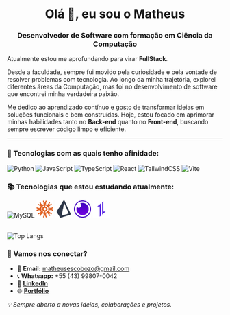 <h1 align="center">Olá 👋, eu sou o Matheus</h1>
<h3 align="center">Desenvolvedor de Software com formação em Ciência da Computação</h3>

<p>Atualmente estou me aprofundando para virar <strong>FullStack</strong>.</p>
<p>
  Desde a faculdade, sempre fui movido pela curiosidade e pela vontade de resolver problemas com tecnologia. Ao longo da minha trajetória, explorei diferentes áreas da Computação, mas foi no desenvolvimento de software que encontrei minha verdadeira paixão.

  Me dedico ao aprendizado contínuo e gosto de transformar ideias em soluções funcionais e bem construídas. Hoje, estou focado em aprimorar minhas habilidades tanto no **Back-end** quanto no **Front-end**, buscando sempre escrever código limpo e eficiente.
</p>

---

### 🚀 Tecnologias com as quais tenho afinidade:

<div align="left">
  <img src="https://cdn.jsdelivr.net/gh/devicons/devicon/icons/python/python-original.svg" alt="Python" width="40" height="40" />
  <img src="https://cdn.jsdelivr.net/gh/devicons/devicon/icons/javascript/javascript-original.svg" alt="JavaScript" width="40" height="40" />
  <img src="https://cdn.jsdelivr.net/gh/devicons/devicon/icons/typescript/typescript-original.svg" alt="TypeScript" width="40" height="40" />
  <img src="https://cdn.jsdelivr.net/gh/devicons/devicon/icons/react/react-original.svg" alt="React" width="40" height="40" />
  <img src="https://cdn.jsdelivr.net/gh/devicons/devicon/icons/tailwindcss/tailwindcss-original.svg" alt="TailwindCSS" width="40" height="40" />
  <img src="https://cdn.jsdelivr.net/gh/devicons/devicon/icons/vitejs/vitejs-original.svg" alt="Vite" width="40" height="40" />
</div>


### 📚 Tecnologias que estou estudando atualmente:

<div align="left">
  <img src="https://cdn.jsdelivr.net/gh/devicons/devicon/icons/mysql/mysql-original.svg" alt="MySQL" width="40" height="40" />
  <img src="https://raw.githubusercontent.com/devicons/devicon/ca28c779441053191ff11710fe24a9e6c23690d6/icons/knexjs/knexjs-original.svg" alt="Knex" width="40" height="40" />
  <img src="https://raw.githubusercontent.com/devicons/devicon/ca28c779441053191ff11710fe24a9e6c23690d6/icons/prisma/prisma-original.svg" alt="Prima" width="40" height="40" />
  <img src="https://raw.githubusercontent.com/devicons/devicon/ca28c779441053191ff11710fe24a9e6c23690d6/icons/insomnia/insomnia-original.svg" alt="Insomnia" width="40" height="40" />
  <img src="https://raw.githubusercontent.com/devicons/devicon/ca28c779441053191ff11710fe24a9e6c23690d6/icons/axios/axios-plain.svg" alt="Axios" width="40" height="40" />
</div>

<br>

<p align="left">
  <img src="https://github-readme-stats.vercel.app/api/top-langs/?username=matheuscobz&theme=dark&layout=compact&hide_progress=true" alt="Top Langs" />
</p>



### 🤝 Vamos nos conectar?

- 📧 **Email:** matheusescobozo@gmail.com  
- 📞 **Whatsapp:** +55 (43) 99807-0042  
- 💼 [**LinkedIn**](https://www.linkedin.com/in/matheus-escobozo-1a09b81a3/) 
- 🌐 [**Portfólio**](https://matheuscobz.github.io/portfolio/)



<p><em>💡 Sempre aberto a novas ideias, colaborações e projetos.</em></p>
